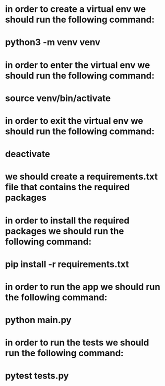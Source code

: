 # in order to create a virtual env we should run the following command:
# python3 -m venv venv
# in order to enter the virtual env we should run the following command:
# source venv/bin/activate
# in order to exit the virtual env we should run the following command:
# deactivate
# we should create a requirements.txt file that contains the required packages
# in order to install the required packages we should run the following command:
# pip install -r requirements.txt
# in order to run the app we should run the following command:
# python main.py
# in order to run the tests we should run the following command:
# pytest tests.py